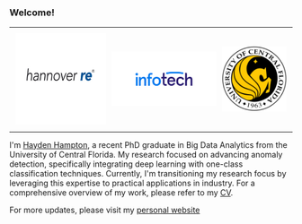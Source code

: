 ### Welcome!

<div align="center">
    <table width="100%">
	    <tr>
    	    <td style="padding:10px;width="25%"; ">
	    	<img src="https://github.com/haydendhampton/haydendhampton/blob/main/hannoverre_logo.jpg" width="175"/>
	    </td>
            <td  style="padding:0px;width="25%";">
            	<img src="https://github.com/haydendhampton/haydendhampton/blob/main/infotech_logo.png" width="200"/>
	    </td>
            <td style="padding:10px;width="30%";">
            	<img src="https://github.com/haydendhampton/haydendhampton/blob/main/ucf_logo.png" width="125"/>
            </td>
        </tr>
    </table>
</div>

I'm [Hayden Hampton](https://haydenhampton.com/), a recent PhD graduate in Big Data Analytics from the University of Central Florida. My research focused on advancing anomaly detection, specifically integrating deep learning with one-class classification techniques. Currently, I'm transitioning my research focus by leveraging this expertise to practical applications in industry. For a comprehensive overview of my work, please refer to my [CV](https://haydenhampton.com/wp-content/uploads/2024/01/Hayden_Hampton_CV.pdf).

For more updates, please visit my [personal website](https://haydenhampton.com/)





